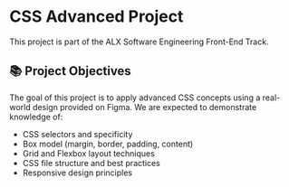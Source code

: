 # CSS Advanced Project

This project is part of the ALX Software Engineering Front-End Track.

## 📚 Project Objectives
The goal of this project is to apply advanced CSS concepts using a real-world design provided on Figma. We are expected to demonstrate knowledge of:

- CSS selectors and specificity
- Box model (margin, border, padding, content)
- Grid and Flexbox layout techniques
- CSS file structure and best practices
- Responsive design principles


